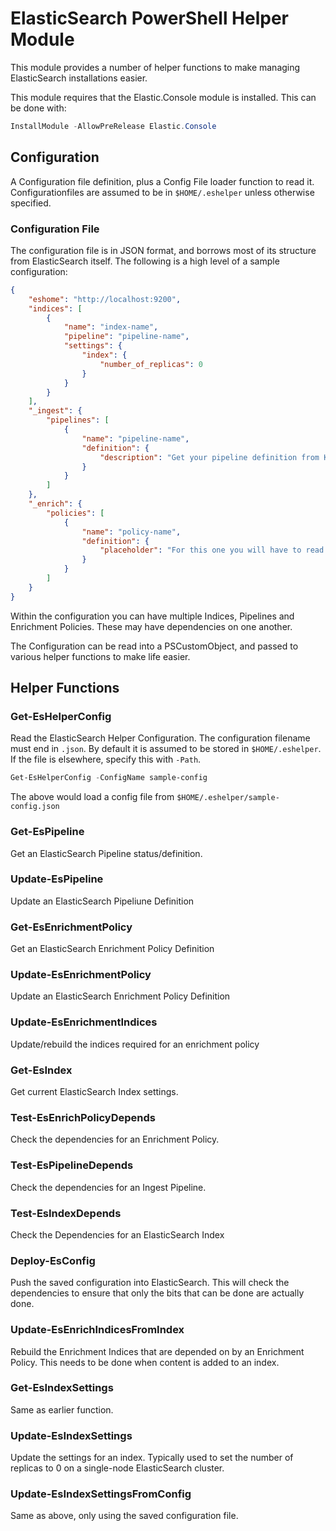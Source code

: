 # ElasticSearch PowerShell Helper Module

This module provides a number of helper functions to make managing ElasticSearch installations easier.

This module requires that the Elastic.Console module is installed.  This can be done with:

```powershell
InstallModule -AllowPreRelease Elastic.Console
```

## Configuration

A Configuration file definition, plus a Config File loader function to read it.  Configurationfiles are assumed to be in `$HOME/.eshelper` unless otherwise specified.

### Configuration File

The configuration file is in JSON format, and borrows most of its structure from ElasticSearch itself.  The following is a high level of a sample configuration:

```json
{
    "eshome": "http://localhost:9200",
    "indices": [
        {
            "name": "index-name",
            "pipeline": "pipeline-name",
            "settings": {
                "index": {
                    "number_of_replicas": 0
                }
            }
        }
    ],
    "_ingest": {
        "pipelines": [
            {
                "name": "pipeline-name",
                "definition": {
                    "description": "Get your pipeline definition from Kibana.  Seriously, writing it by hand sucks."
                }
            }
        ]
    },
    "_enrich": {
        "policies": [
            {
                "name": "policy-name",
                "definition": {
                    "placeholder": "For this one you will have to read the ES Documentation"
                }
            }
        ]
    }
}
```

Within the configuration you can have multiple Indices, Pipelines and Enrichment Policies.  These may have dependencies on one another.

The Configuration can be read into a PSCustomObject, and passed to various helper functions to make life easier.

## Helper Functions

### Get-EsHelperConfig

Read the ElasticSearch Helper Configuration.  The configuration filename must end in `.json`.  By default it is assumed to be stored in `$HOME/.eshelper`.  If the file is elsewhere, specify this with `-Path`.

```powershell
Get-EsHelperConfig -ConfigName sample-config
```

The above would load a config file from `$HOME/.eshelper/sample-config.json`

### Get-EsPipeline

Get an ElasticSearch Pipeline status/definition.

### Update-EsPipeline

Update an ElasticSearch Pipeliune Definition

### Get-EsEnrichmentPolicy

Get an ElasticSearch Enrichment Policy Definition

### Update-EsEnrichmentPolicy

Update an ElasticSearch Enrichment Policy Definition

### Update-EsEnrichmentIndices

Update/rebuild the indices required for an enrichment policy

### Get-EsIndex

Get current ElasticSearch Index settings.

### Test-EsEnrichPolicyDepends

Check the dependencies for an Enrichment Policy.

### Test-EsPipelineDepends

Check the dependencies for an Ingest Pipeline.

### Test-EsIndexDepends

Check the Dependencies for an ElasticSearch Index

### Deploy-EsConfig

Push the saved configuration into ElasticSearch.  This will check the dependencies to ensure that only the bits that can be done are actually done.

### Update-EsEnrichIndicesFromIndex

Rebuild the Enrichment Indices that are depended on by an Enrichment Policy.  This needs to be done when content is added to an index.

### Get-EsIndexSettings

Same as earlier function.

### Update-EsIndexSettings

Update the settings for an index.  Typically used to set the number of replicas to 0 on a single-node ElasticSearch cluster.

### Update-EsIndexSettingsFromConfig

Same as above, only using the saved configuration file.
